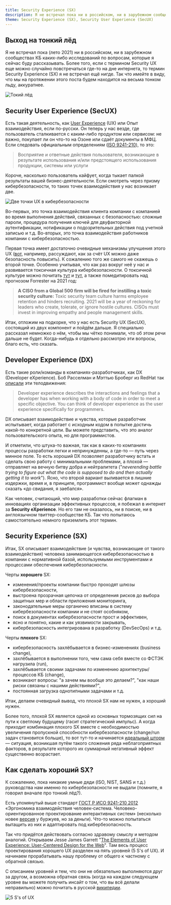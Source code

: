 ```yaml
---
title: Security Experience (SX)
description: Я не встречал пока ни в российском, ни в зарубежном сообществах КБ каких-либо исследований по вопросам, которые я сейчас буду рассказывать. Более того, если с термином Security UX еще можно случайно повстречаться где-то на дне интернета, то термин Security Experience (SX) я не встречал ещё нигде. Так что имейте в виду, что мы на протяжении этого поста будем находится на весьма тонком льду.
theme: Security Experience (SX), Security User Experience (SecUX)
---
```


## Выход на тонкий лёд

Я не встречал пока (лето 2021) ни в российском, ни в зарубежном сообществах КБ каких-либо исследований по вопросам, которые я сейчас буду рассказывать. Более того, если с термином Security UX еще можно случайно повстречаться где-то на дне интернета, то термин Security Experience (SX) я не встречал ещё нигде. Так что имейте в виду, что мы на протяжении этого поста будем находится на весьма тонком льду, аккуратнее.

![Токий лёд](~/assets/images/2021-07-27-SX/2021-07-27-SX-02.png)

## Security User Experience (SecUX)

Есть такая деятельность, как [User Experience](https://en.wikipedia.org/wiki/User_experience) (UX) или Опыт взаимодействия, если по-русски. Он теперь у нас везде, где пользователь сталкивается с каким-либо продуктом или сервисом: не важно, покупает ли он что-то на Озоне или сдаёт документы в МФЦ. Если следовать официальным определениям ([ISO 9241-210](http://standard.gost.ru/wps/wcm/connect/d661e080413f5db8a4e9fe7ab9890bef/GOST_R_ISO_9241-210-2012.pdf?MOD=AJPERES&usg=AFQjCNF5VrRyTUUJeT4fxrirAxYGCwKnwg&sig2=0JT9e5SMzpYUSHMhu-7yxA&bvm=bv.122448493,d.bGs)), то это:

> Восприятие и ответные действия пользователя, возникающие в результате использования и/или предстоящего использования продукции, системы или услуги

Короче, насколько пользователь кайфует, когда тыкает палкой результаты вашей бизнес-деятельности. Если смотреть через призму кибербезопасности, то таких точек взаимодействия у нас возникает две. 

![Две точки UX в кибербезопасности](~/assets/images/2021-07-27-SX/2021-07-27-SX-01.png)

Во-первых, это точка взаимодействия клиента компании с компанией во время выполнения действий, связанных с безопасностью: сложные пароли, процедура получения ключей для двуфакторной аутентификации, нотификации о подозрительных действия под учетной записью и т.д. Во-вторых, это точка взаимодействия работников компании с кибербезопасностью. 

Первая точка имеет достаточно очевидные механизмы улучшения этого UX ([вот](https://uxdesign.cc/how-good-ux-leads-to-great-security-293327c83a90), например, рассуждают, как за счёт UX можно даже безопасность повысить). К сожалению того же самого не скажешь о второй точке. Особенно учитывая, что как раз вокруг неё у нас и развивается токсичная культура кибербезопасности. О токсичной культуре можно почитать [тут](https://www.csoonline.com/article/3434520/5-signs-your-security-culture-is-toxic-and-5-ways-to-fix-it.html) и [тут](https://venturebeat.com/2017/11/11/why-cybersecurity-workers-are-some-of-the-hardest-to-retain/), а также помедитировать над прогнозом Forrester на 2021 год:

> __A CISO from a Global 500 firm will be fired for instilling a toxic security culture:__ Toxic security team culture harms employee retention and hinders recruiting. 2021 will be a year of reckoning for leaders who create, tolerate, or ignore hostile cultures. CISOs must invest in improving empathy and people management skills.

Итак, отложим на подкорке, что у нас есть Security UX (SecUX), состоящий из двух компонент и пойдём дальше. Я специально рассказал немножко о нём, чтобы мы чётко понимали, что об этом речи дальше не будет. Когда-нибудь я отдельно рассмотрю эти вопросы, благо есть, что сказать.

## Developer Experience (DX)

Есть такие роли/команды в компаниях-разработчиках, как DX (Developer eXperience). Боб Расселман и Мэттью Броберг из RedHat так [описали](https://www.redhat.com/architect/developer-experience) эти телодвижения:

> Developer experience describes the interactions and feelings that a developer has when working with a body of code in order to meet a specific objective. You can think of developer experience as the user experience specifically for programmers.

<Note label="вольный перевод">
DX описывает взаимодействие и чувства, которые разработчик испытывает, когда работает с исходным кодом в попытке достичь какой-то конкретной цели. Вы можете представить, что это аналог пользовательского опыта, но для программистов.
</Note>

И отметили, что штука-то важная, так как в каких-то компаниях процессы разработки легки и непринужденны, а где-то — путь через минное поле. То есть хороший DX позволяет разработчику встать и сделать свою работу с минимальными проблемами, а плохой — отправляет на вечную битву добра и нейтралитета ("_neverending battle trying to figure out what the code is supposed to do and then actually getting it to work_"). Ясно, что второй вариант выливается в лишние издержки, время и, в принципе, программист вообще может однажды сказать «до свидания, я заебался».

Как человек, считающий, что мир разработки сейчас флагман в инновациях организации эффективных процессов, я побежал в интернет за __Security eXperience__. Но его там не оказалось, ни в поиске, ни в англоязычном твиттер-сообществе КБ. Так что попытаюсь самостоятельно немного приземлить этот термин.

## Security Experience (SX)

Итак, SX описывает взаимодействие (и чувства, возникающие от такого взаимодействия) человека занимающегося кибербезопасностью в компании с нормативной базой, используемыми инструментами и процессами обеспечения кибербезопасности.

Черты __хорошего__ SX: 

- изменения/проекты компании быстро проходят шлюзы кибербезопасности,
- выстроена прозрачная цепочка от определения рисков до выбора защитных мер и области приложения мониторинга,
- законодательные меры органично вписаны в систему кибербезопасности компании и не стоят особняком,
- поиск в документах кибербезопасности прост и эффективен,
- ясно и понятно, какие и как уязвимости закрывать,
- кибербезопасность интегрирована в разработку (DevSecOps) и т.д.

Черты __плохого__ SX:

- кибербезопасность захлёбывается в бизнес-изменениях (business change),
- захлёбывается в выполнении того, чем сама себя вместе со ФСТЭК нагрузила (run),
- захлёбывается своими задачами по изменению архитектуры/процессов КБ (change),
- возникают вопросы: "а зачем мы вообще это делаем?", "как наши риски связаны с нашими действиями?",
- постоянная загрузка однотипными задачами и т.д.

Итак, делаем очевидный вывод, что плохой SX нам не нужен, а хороший нужен. 

<Note>
Более того, плохой SX является одной из основных тормозящих сил на пути к светлому будущему (гасит стратегический импульс). А когда приходит комбинация плохого SX вместе с необходимостью увеличения пропускной способности кибербезопасности (change/run задач становится больше), то вот тут-то и начинается <a href="https://ru.wikipedia.org/wiki/%D0%98%D0%B4%D0%B5%D0%B0%D0%BB%D1%8C%D0%BD%D1%8B%D0%B9_%D1%88%D1%82%D0%BE%D1%80%D0%BC">идеальный шторм</a> — ситуация, возникшая путём такого сложения ряда неблагоприятных факторов, в результате которого их суммарный негативный эффект существенно возрастает.
</Note>

## Как сделать хороший SX?

К сожалению, пока никакие умные дяди (ISO, NIST, SANS и т.д.) руководства нам именно по кибербезопасности не выдали (помните, я говорил вначале про тонкий лёд?).

<Note>
Есть упомянутый выше стандарт <a href="http://standard.gost.ru/wps/wcm/connect/d661e080413f5db8a4e9fe7ab9890bef/GOST_R_ISO_9241-210-2012.pdf?MOD=AJPERES&usg=AFQjCNF5VrRyTUUJeT4fxrirAxYGCwKnwg&sig2=0JT9e5SMzpYUSHMhu-7yxA&bvm=bv.122448493,d.bGs">ГОСТ Р ИСО 9241-210 2012</a> «Эргономика взаимодействия человек-система. Человеко-ориентированное проектирование интерактивных систем» (несколько новее <a href="https://www.iso.org/standard/77520.html">версия</a> у буржуев, но за деньги). Что-то можно попытаться вытащить из них и адаптировать под кибербезопасность.
</Note>

Так что придётся действовать согласно здравому смыслу и методом аналогий. Открываем Jesse James Garrett "[The Elements of User Experience: User-Centered Design for the Web](https://www.amazon.com/Elements-User-Experience-User-Centered-Design/dp/0735712026)". Там весь процесс проектирования хорошего UX разделен на пять уровней (5 S's of UX). И начинаем прорабатывать нашу проблему от общего к частному с обратной связью.

<Note>
С описанием уровней и тем, что они не обязательно выполняются друг за другом, а возможна обратная связь (когда на каждом следующем уровне вы можете получить инсайт о том, что вы всё делали неправильно) можно почитать в русской <a href="https://ru.wikipedia.org/wiki/%D0%9E%D0%BF%D1%8B%D1%82_%D0%B2%D0%B7%D0%B0%D0%B8%D0%BC%D0%BE%D0%B4%D0%B5%D0%B9%D1%81%D1%82%D0%B2%D0%B8%D1%8F">википедии</a>.
</Note>

![5 S's of UX](~/assets/images/2021-07-27-SX/2021-07-27-SX-03.png)


